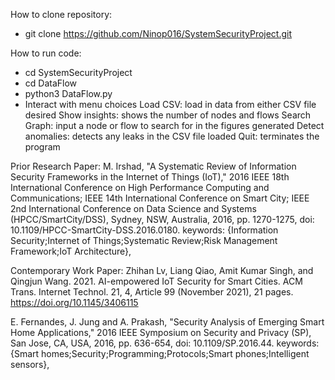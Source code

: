 How to clone repository: 
- git clone https://github.com/Ninop016/SystemSecurityProject.git

How to run code: 
- cd SystemSecurityProject
- cd DataFlow
- python3 DataFlow.py
- Interact with menu choices
Load CSV: load in data from either CSV file desired
Show insights: shows the number of nodes and flows 
Search Graph: input a node or flow to search for in the figures generated 
Detect anomalies: detects any leaks in the CSV file loaded
Quit: terminates the program

Prior Research Paper: M. Irshad, "A Systematic Review of Information Security Frameworks in the Internet of Things (IoT)," 2016 IEEE 18th International Conference on High Performance Computing and Communications; IEEE 14th International Conference on Smart City; IEEE 2nd International Conference on Data Science and Systems (HPCC/SmartCity/DSS), Sydney, NSW, Australia, 2016, pp. 1270-1275, doi: 10.1109/HPCC-SmartCity-DSS.2016.0180. keywords: {Information Security;Internet of Things;Systematic Review;Risk Management Framework;IoT Architecture},

Contemporary Work Paper: Zhihan Lv, Liang Qiao, Amit Kumar Singh, and Qingjun Wang. 2021. AI-empowered IoT Security for Smart Cities. ACM Trans. Internet Technol. 21, 4, Article 99 (November 2021), 21 pages. https://doi.org/10.1145/3406115

E. Fernandes, J. Jung and A. Prakash, "Security Analysis of Emerging Smart Home Applications," 2016 IEEE Symposium on Security and Privacy (SP), San Jose, CA, USA, 2016, pp. 636-654, doi: 10.1109/SP.2016.44. keywords: {Smart homes;Security;Programming;Protocols;Smart phones;Intelligent sensors},


